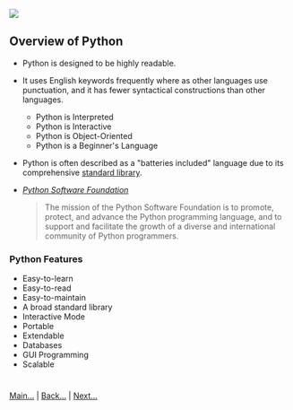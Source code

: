 
![](https://www.python.org/static/img/python-logo.png)

 
## Overview of Python

- Python is designed to be highly readable. 

- It uses English keywords frequently where as other languages use punctuation, and it has fewer syntactical 
  constructions than other languages. 

  - Python is Interpreted
  - Python is Interactive
  - Python is Object-Oriented
  - Python is a Beginner's Language

- Python is often described as a "batteries included" language due to its comprehensive 
  [standard library](https://pypi.org/).

- [*Python Software Foundation*](https://www.python.org/psf/)

  > The mission of the Python Software Foundation is to promote, protect, and advance the 
    Python programming language, and to support and facilitate the growth of a diverse 
    and international community of Python programmers.


### Python Features

- Easy-to-learn
- Easy-to-read
- Easy-to-maintain
- A broad standard library
- Interactive Mode
- Portable
- Extendable
- Databases
- GUI Programming
- Scalable

#
[Main...](README.md) | [Back...](/module-1/1_define_python.md) | [Next...](/module-1/2_overview_to_python.md)
